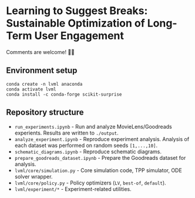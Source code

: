 # Learning to Suggest Breaks: Sustainable Optimization of Long-Term User Engagement

Comments are welcome! 🦊🐇

## Environment setup
```
conda create -n lvml anaconda
conda activate lvml
conda install -c conda-forge scikit-surprise
```

## Repository structure
* `run_experiments.ipynb` - Run and analyze MovieLens/Goodreads experients. Results are written to `./output`.
* `analyze_experiment.ipynb` - Reproduce experiment analysis. Analysis of each dataset was performed on random seeds `[1,...,10]`.
* `schematic_diagrams.ipynb` - Reproduce schematic diagrams.
* `prepare_goodreads_dataset.ipynb` - Prepare the Goodreads dataset for analysis.
* `lvml/core/simulation.py` - Core simulation code, TPP simulator, ODE solver wrapper.
* `lvml/core/policy.py` - Policy optimizers (`LV`, `best-of`, `default`).
* `lvml/experiment/*` - Experiment-related utilities. 
